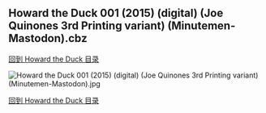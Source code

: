## Howard the Duck 001 (2015) (digital) (Joe Quinones 3rd Printing variant) (Minutemen-Mastodon).cbz


[回到 Howard the Duck 目录](https://github.com/alicewish/markdown/blob/master/series/Howard-Duck.md)


![Howard the Duck 001 (2015) (digital) (Joe Quinones 3rd Printing variant) (Minutemen-Mastodon).jpg](https://wx1.sinaimg.cn/large/6a9fdecaly1fr0upqirogj21kw2ecdyg.jpg)

[回到 Howard the Duck 目录](https://github.com/alicewish/markdown/blob/master/series/Howard-Duck.md)

